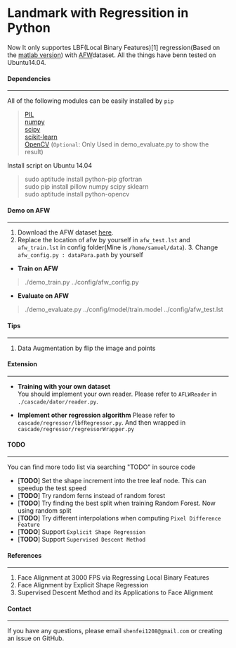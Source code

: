 Landmark with Regressition in Python
====
Now It only supportes LBF(Local Binary Features)[1] regression(Based on the [matlab version](https://github.com/jwyang/face-alignment)) with [AFW](http://ibug.doc.ic.ac.uk/resources/facial-point-annotations/)dataset. All the things have benn tested on Ubuntu14.04.       


#### __Dependencies__    
---    
       
All of the following modules can be easily installed by `pip`    
> [PIL](http://www.pythonware.com/products/pil/)    
> [numpy](http://www.numpy.org/)    
> [scipy](http://www.scipy.org/)    
> [scikit-learn](http://scikit-learn.org/stable/)    
> [OpenCV](http://opencv.org/) (`Optional`: Only Used in demo_evaluate.py to show the result)

Install script on Ubuntu 14.04   
>sudo aptitude install python-pip gfortran     
>sudo pip install pillow numpy scipy sklearn    
>sudo aptitude install python-opencv    


#### __Demo on AFW__    
---    
 
1. Download the AFW dataset [here](http://ibug.doc.ic.ac.uk/resources/facial-point-annotations/). 
2. Replace the location of afw by yourself in `afw_test.lst` and `afw_train.lst` in config folder(Mine is `/home/samuel/data`).   3. Change `afw_config.py : dataPara.path` by yourself       

* __Train on AFW__     
>./demo_train.py ../config/afw_config.py    

* __Evaluate on AFW__       
>./demo_evaluate.py  ../config/model/train.model  ../config/afw_test.lst       


#### __Tips__    
---    
1. Data Augmentation by flip the image and points      


#### __Extension__
---    
* __Training with your own dataset__    
You should implement your own reader. Please refer to `AFLWReader` in `./cascade/dator/reader.py`.    

* __Implement other regression algorithm__ 
Please refer to `cascade/regressor/lbfRegressor.py`. And then wrapped in `cascade/regressor/regressorWrapper.py`    


#### __TODO__    
---

You can find more todo list via searching "TODO" in source code         
* [__TODO__] Set the shape increment into the tree leaf node. This can speedup the test speed
* [__TODO__] Try random ferns instead of random forest       
* [__TODO__] Try finding the best split when training Random Forest. Now using random split     
* [__TODO__] Try different interpolations when computing `Pixel Difference Feature`      
* [__TODO__] Support `Explicit Shape Regression`    
* [__TODO__] Support `Supervised Descent Method`    


#### __References__    
---    
1. Face Alignment at 3000 FPS via Regressing Local Binary Features    
2. Face Alignment by Explicit Shape Regression    
3. Supervised Descent Method and its Applications to Face Alignment    


#### __Contact__    
---    
If you have any questions, please email `shenfei1208@gmail.com` or creating an issue on GitHub.
